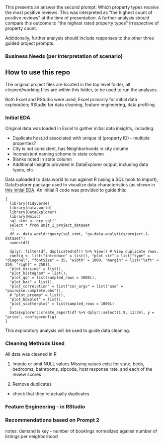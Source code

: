 This presents an answer the second prompt: Which property types receive the most positive reviews. This was interpreted as "the highest count of positive reviews" at the time of presentation. A further analysis should compare this outcome to "the highest rated property types" irrespective of property count. 

Additionally, further analysis should include responses to the other three guided project prompts.

### Business Needs (per interpretation of scenario)


## How to use this repo

The original project files are located in the top level folder, all cleaned/working files are within this folder, to be used to run the analyses. 

Both Excel and RStudio were used, Excel primarily for initial data exploration; RStudio for data cleaning, feature engineering, data profiling.

### Initial EDA
Original data was loaded in Excel to gather initial data insights, including:
* Duplicate host_id associated with unique id (property ID) - multiple properties?
* City is not consistent, has Neighborhoods in city column
* Inconsistent naming scheme in state column
* Blanks noted in state column
* Additional insights provided in DataExplorer output, including data types, etc.

Data uploaded to data.world to run against R (using a SQL hook to import), DataExplorer package used to visualize data characteristics (as shown in [this initial EDA](final-project/edaReport_initialdata.html). An initial R code was provided to guide this:

```
{
  library(tidyverse)
  library(data.world)
  library(DataExplorer)
  library(Hmisc)
  sql_stmt <- qry_sql('
  select * from unit_1_project_dataset
  ')
  df <- data.world::query(sql_stmt, "ga-data-analytics/project-1-dataset")
  names(df)

  dplyr::filter(df, duplicated(df)) %>% View() # View duplicate rows.
  config <- list("introduce" = list(), "plot_str" = list("type" = "diagonal", "fontSize" = 35, "width" = 1000, "margin" = list("left" = 350, "right" = 250)),
  "plot_missing" = list(),
  "plot_histogram" = list(),
  "plot_qq" = list(sampled_rows = 1000L),
  "plot_bar" = list(),
  "plot_correlation" = list("cor_args" = list("use" = "pairwise.complete.obs")),
  # "plot_prcomp" = list(),
  "plot_boxplot" = list(),
  "plot_scatterplot" = list(sampled_rows = 1000L)
  )
  DataExplorer::create_report(df %>% dplyr::select(1:9, 11:34), y = "price", config=config)
}
```

This exploratory analysis will be used to guide data cleaning.

### Cleaning Methods Used

All data was cleaned in R

1. Impute or omit NULL values
  Missing values exist for state, beds, bedrooms, bathrooms, zipcode, host response rate, and each of the review scores


2. Remove duplicates
- check that they're actually duplicates

### Feature Engineering - in RStudio
### Recommendations based on Prompt 2

notes:
demand is key - number of bookings normalized against number of listings per neighborhood
